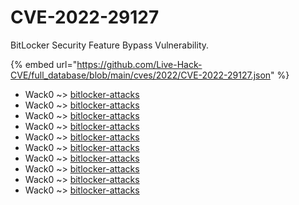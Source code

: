 # CVE-2022-29127

BitLocker Security Feature Bypass Vulnerability.

{% embed url="https://github.com/Live-Hack-CVE/full_database/blob/main/cves/2022/CVE-2022-29127.json" %}


* Wack0 ~> [bitlocker-attacks](https://www.alice-snow.ru/2022/database/cve-2022-29127/bitlocker-attacks-wack0)
* Wack0 ~> [bitlocker-attacks](https://www.alice-snow.ru/2022/database/cve-2022-29127/bitlocker-attacks-wack0)
* Wack0 ~> [bitlocker-attacks](https://www.alice-snow.ru/2022/database/cve-2022-29127/bitlocker-attacks-wack0)
* Wack0 ~> [bitlocker-attacks](https://www.alice-snow.ru/2022/database/cve-2022-29127/bitlocker-attacks-wack0)
* Wack0 ~> [bitlocker-attacks](https://www.alice-snow.ru/2022/database/cve-2022-29127/bitlocker-attacks-wack0)
* Wack0 ~> [bitlocker-attacks](https://www.alice-snow.ru/2022/database/cve-2022-29127/bitlocker-attacks-wack0)
* Wack0 ~> [bitlocker-attacks](https://www.alice-snow.ru/2022/database/cve-2022-29127/bitlocker-attacks-wack0)
* Wack0 ~> [bitlocker-attacks](https://www.alice-snow.ru/2022/database/cve-2022-29127/bitlocker-attacks-wack0)
* Wack0 ~> [bitlocker-attacks](https://www.alice-snow.ru/2022/database/cve-2022-29127/bitlocker-attacks-wack0)
* Wack0 ~> [bitlocker-attacks](https://www.alice-snow.ru/2022/database/cve-2022-29127/bitlocker-attacks-wack0)